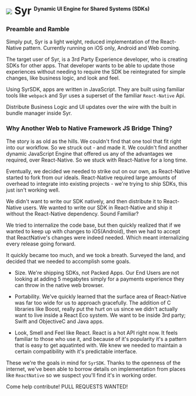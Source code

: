 # ![](https://user-images.githubusercontent.com/328000/29147428-d6619ef2-7d1b-11e7-9cbd-286b7ae5fe49.png) Syr <sup style="font-size:14px">Dynamic UI Engine for Shared Systems (SDKs)</sup>
### Preamble and Ramble

Simply put, Syr is a light weight, reduced implementation of the React-Native pattern. Currently running on iOS only, Android and Web coming.

The target user of Syr, is a 3rd Party Experience developer, who is creating SDKs for other apps. That developer wants to be able to update those experiences without needing to require the SDK be reintegrated for simple changes, like business logic, and look and feel.

Using SyrSDK, apps are written in JavaScript. They are built using familiar tools like `webpack` and Syr uses a superset of the familiar `React-Native` Api.

Distribute Business Logic and UI updates over the wire with the built in bundle manager inside Syr.


### Why Another Web to Native Framework JS Bridge Thing?

The story is as old as the hills. We couldn't find that one tool that fit right into our workflow. So we struck out - and made it. We couldn't find another dynamic JavaScript Engine that offered us any of the advantages we required, over React-Native. So we stuck with React-Native for a long time.

Eventually, we decided we needed to strike out on our own, as React-Native started to fork from our ideals. React-Native required large amounts of overhead to integrate into existing projects - we're trying to ship SDKs, this just isn't working well.

We didn't want to write our SDK natively, and then distribute it to React-Native users. We wanted to write our SDK in React-Native and ship it without the React-Native dependency. Sound Familiar?

We tried to internalize the code base, but then quickly realized that if we wanted to keep up with changes to iOS(Android), then we had to accept that ReactNative's changes were indeed needed. Which meant internalizing every release going forward.

It quickly became too much, and we took a breath. Surveyed the land, and decided that we needed to accomplish some goals.

* Size. We're shipping SDKs, not Packed Apps. Our End Users are not looking at adding 5 megabytes simply for a payments experience they can throw in the native web browser.

* Portability. We've quickly learned that the surface area of React-Native was far too wide for us to approach gracefully. The addition of C libraries like Boost, really put the hurt on us since we didn't actually want to live inside a React Eco system. We want to be inside 3rd party; Swift and ObjectiveC and Java apps.

* Look, Smell and Feel like React. React is a hot API right now. It feels familiar to those who use it, and because of it's popularity it's a pattern that is easy to get aquatinted with. We knew we needed to maintain a certain compatibility with it's predictable interface.

These we're the goals in mind for `SyrSDK`. Thanks to the openness of the internet, we've been able to borrow details on implementation from places like `ReactNative` so we suspect you'll find it's in working order.

Come help contribute! PULL REQUESTS WANTED!
